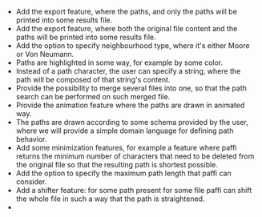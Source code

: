 - Add the export feature, where the paths, and only the paths will be printed into some results file.
- Add the export feature, where both the original file content and the paths will be printed into some results file.
- Add the option to specify neighbourhood type, where it's either Moore or Von Neumann.
- Paths are highlighted in some way, for example by some color.
- Instead of a path character, the user can specify a string, where the path will be composed of that string's content.
- Provide the possibility to merge several files into one, so that the path search can be performed on such merged file.
- Provide the animation feature where the paths are drawn in animated way.
- The paths are drawn according to some schema provided by the user, where we will provide a simple domain language for defining path behavior.
- Add some minimization features, for example a feature where paffi returns the minimum number of characters that need to be deleted from the original file so that the resulting path is shortest possible.
- Add the option to specify the maximum path length that paffi can consider.
- Add a shifter feature: for some path present for some file paffi can shift the whole file in such a way that the path is straightened.
- 